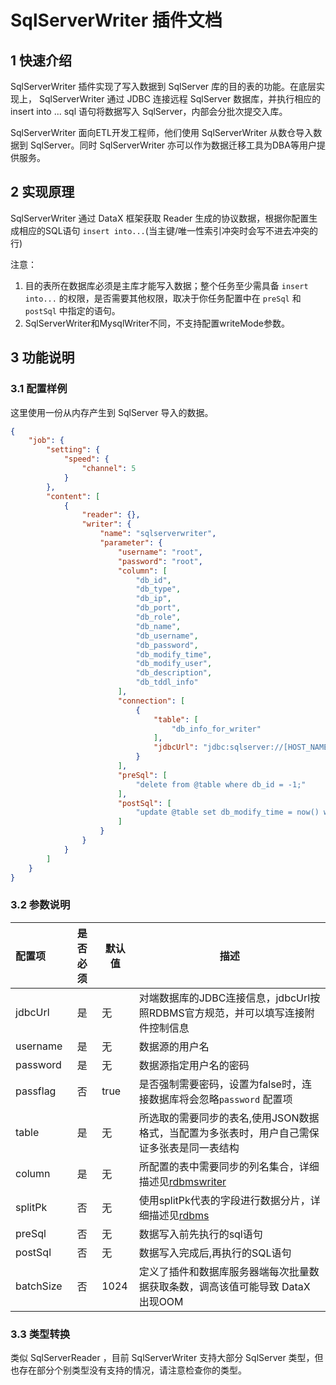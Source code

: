 # SqlServerWriter 插件文档

## 1 快速介绍

SqlServerWriter 插件实现了写入数据到 SqlServer 库的目的表的功能。在底层实现上， SqlServerWriter 通过 JDBC 连接远程 SqlServer 数据库，并执行相应的 insert into ...  sql 语句将数据写入 SqlServer，内部会分批次提交入库。

SqlServerWriter 面向ETL开发工程师，他们使用 SqlServerWriter 从数仓导入数据到 SqlServer。同时 SqlServerWriter 亦可以作为数据迁移工具为DBA等用户提供服务。

## 2 实现原理

SqlServerWriter 通过 DataX 框架获取 Reader 生成的协议数据，根据你配置生成相应的SQL语句 `insert into...`(当主键/唯一性索引冲突时会写不进去冲突的行)

注意：

1. 目的表所在数据库必须是主库才能写入数据；整个任务至少需具备 `insert into...` 的权限，是否需要其他权限，取决于你任务配置中在 `preSql` 和 `postSql` 中指定的语句。
2. SqlServerWriter和MysqlWriter不同，不支持配置writeMode参数。

## 3 功能说明

### 3.1 配置样例

这里使用一份从内存产生到 SqlServer 导入的数据。

```json
{
    "job": {
        "setting": {
            "speed": {
                "channel": 5
            }
        },
        "content": [
            {
                "reader": {},
                "writer": {
                    "name": "sqlserverwriter",
                    "parameter": {
                        "username": "root",
                        "password": "root",
                        "column": [
                            "db_id",
                            "db_type",
                            "db_ip",
                            "db_port",
                            "db_role",
                            "db_name",
                            "db_username",
                            "db_password",
                            "db_modify_time",
                            "db_modify_user",
                            "db_description",
                            "db_tddl_info"
                        ],
                        "connection": [
                            {
                                "table": [
                                    "db_info_for_writer"
                                ],
                                "jdbcUrl": "jdbc:sqlserver://[HOST_NAME]:PORT;DatabaseName=[DATABASE_NAME]"
                            }
                        ],
                        "preSql": [
                            "delete from @table where db_id = -1;"
                        ],
                        "postSql": [
                            "update @table set db_modify_time = now() where db_id = 1;"
                        ]
                    }
                }
            }
        ]
    }
}

```

### 3.2 参数说明

| 配置项          | 是否必须 | 默认值 |         描述   |
| :-------------- | :------: | ------ |------------- |
| jdbcUrl         |    是    | 无     | 对端数据库的JDBC连接信息，jdbcUrl按照RDBMS官方规范，并可以填写连接附件控制信息 |
| username        |    是    | 无     | 数据源的用户名 |
| password        |    是    | 无     | 数据源指定用户名的密码 |
| passflag        |    否    | true   | 是否强制需要密码，设置为false时，连接数据库将会忽略`password` 配置项 |
| table           |    是    | 无     | 所选取的需要同步的表名,使用JSON数据格式，当配置为多张表时，用户自己需保证多张表是同一表结构 |
| column          |    是    | 无     |  所配置的表中需要同步的列名集合，详细描述见[rdbmswriter](rdbmswriter.md) |
| splitPk         |    否    | 无     | 使用splitPk代表的字段进行数据分片，详细描述见[rdbms](rdbmsreader.md)|
| preSql | 否  | 无 | 数据写入前先执行的sql语句 |
| postSql        |   否      | 无    | 数据写入完成后,再执行的SQL语句 |
| batchSize       |    否    | 1024   |  定义了插件和数据库服务器端每次批量数据获取条数，调高该值可能导致 DataX 出现OOM |

### 3.3 类型转换

类似 SqlServerReader ，目前 SqlServerWriter 支持大部分 SqlServer 类型，但也存在部分个别类型没有支持的情况，请注意检查你的类型。
